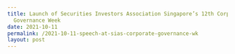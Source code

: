 ```yaml
---
title: Launch of Securities Investors Association Singapore’s 12th Corporate
  Governance Week
date: 2021-10-11
permalink: /2021-10-11-speech-at-sias-corporate-governance-wk
layout: post
---
```

